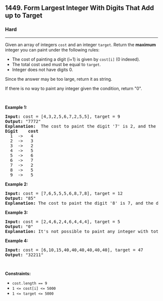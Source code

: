 <h2>1449. Form Largest Integer With Digits That Add up to Target</h2><h3>Hard</h3><hr><div><p>Given an array of integers <code>cost</code> and an integer <code>target</code>. Return the <strong>maximum</strong> integer you can paint&nbsp;under the following rules:</p>

<ul>
	<li>The cost of painting a&nbsp;digit (i+1) is given by&nbsp;<code>cost[i]</code>&nbsp;(0 indexed).</li>
	<li>The total cost used must&nbsp;be equal to <code>target</code>.</li>
	<li>Integer does not have digits 0.</li>
</ul>

<p>Since the answer may be too large, return it as string.</p>

<p>If there is no way to paint any integer given the condition, return "0".</p>

<p>&nbsp;</p>
<p><strong>Example 1:</strong></p>

<pre><strong>Input:</strong> cost = [4,3,2,5,6,7,2,5,5], target = 9
<strong>Output:</strong> "7772"
<strong>Explanation: </strong> The cost to paint the digit '7' is 2, and the digit '2' is 3. Then cost("7772") = 2*3+ 3*1 = 9. You could also paint "977", but "7772" is the largest number.
<strong>Digit    cost</strong>
  1  -&gt;   4
  2  -&gt;   3
  3  -&gt;   2
  4  -&gt;   5
  5  -&gt;   6
  6  -&gt;   7
  7  -&gt;   2
  8  -&gt;   5
  9  -&gt;   5
</pre>

<p><strong>Example 2:</strong></p>

<pre><strong>Input:</strong> cost = [7,6,5,5,5,6,8,7,8], target = 12
<strong>Output:</strong> "85"
<strong>Explanation:</strong> The cost to paint the digit '8' is 7, and the digit '5' is 5. Then cost("85") = 7 + 5 = 12.
</pre>

<p><strong>Example 3:</strong></p>

<pre><strong>Input:</strong> cost = [2,4,6,2,4,6,4,4,4], target = 5
<strong>Output:</strong> "0"
<strong>Explanation:</strong> It's not possible to paint any integer with total cost equal to target.
</pre>

<p><strong>Example 4:</strong></p>

<pre><strong>Input:</strong> cost = [6,10,15,40,40,40,40,40,40], target = 47
<strong>Output:</strong> "32211"
</pre>

<p>&nbsp;</p>
<p><strong>Constraints:</strong></p>

<ul>
	<li><code>cost.length == 9</code></li>
	<li><code>1 &lt;= cost[i] &lt;= 5000</code></li>
	<li><code>1 &lt;= target &lt;= 5000</code></li>
</ul>
</div>
